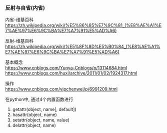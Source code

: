 ### 反射与自省(内省)

内省-维基百科  
https://zh.wikipedia.org/wiki/%E5%86%85%E7%9C%81_(%E8%AE%A1%E7%AE%97%E6%9C%BA%E7%A7%91%E5%AD%A6)

反射-维基百科  
https://zh.wikipedia.org/wiki/%E5%8F%8D%E5%B0%84_(%E8%AE%A1%E7%AE%97%E6%9C%BA%E7%A7%91%E5%AD%A6)

基本概念  
https://www.cnblogs.com/Yunya-Cnblogs/p/13114684.html  
https://www.cnblogs.com/huxi/archive/2011/01/02/1924317.html  

操作  
https://www.cnblogs.com/vipchenwei/p/6991209.html

在python中, 通过4个内置函数进行
1. getattr(object, name[, default])
2. hasattr(object, name)
3. setattr(object, name, value)
4. delattr(object, name)
